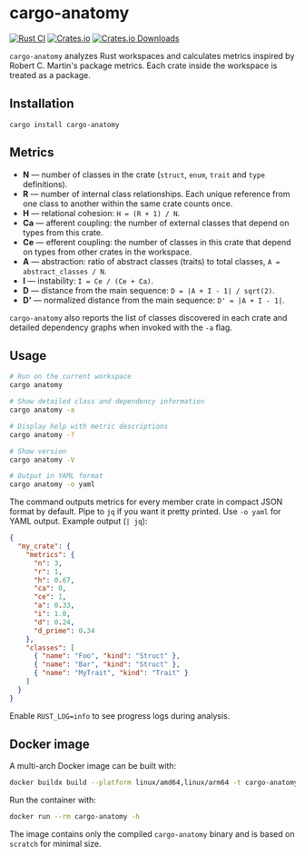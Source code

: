 # cargo-anatomy

[![Rust CI](https://github.com/cutsea110/cargo-anatomy/actions/workflows/ci.yml/badge.svg)](https://github.com/cutsea110/cargo-anatomy/actions/workflows/ci.yml)
[![Crates.io](https://img.shields.io/crates/v/cargo-anatomy.svg)](https://crates.io/crates/cargo-anatomy)
[![Crates.io Downloads](https://img.shields.io/crates/d/cargo-anatomy.svg?label=Crates.io&logo=rust)](https://crates.io/crates/cargo-anatomy)

`cargo-anatomy` analyzes Rust workspaces and calculates metrics inspired by Robert C. Martin's package metrics. Each crate inside the workspace is treated as a package.

## Installation

```
cargo install cargo-anatomy
```

## Metrics

- **N** — number of classes in the crate (`struct`, `enum`, `trait` and `type` definitions).
- **R** — number of internal class relationships. Each unique reference from one class to another within the same crate counts once.
- **H** — relational cohesion: `H = (R + 1) / N`.
- **Ca** — afferent coupling: the number of external classes that depend on types from this crate.
- **Ce** — efferent coupling: the number of classes in this crate that depend on types from other crates in the workspace.
- **A** — abstraction: ratio of abstract classes (traits) to total classes, `A = abstract_classes / N`.
- **I** — instability: `I = Ce / (Ce + Ca)`.
- **D** — distance from the main sequence: `D = |A + I - 1| / sqrt(2)`.
- **D'** — normalized distance from the main sequence: `D' = |A + I - 1|`.

`cargo-anatomy` also reports the list of classes discovered in each crate and detailed dependency graphs when invoked with the `-a` flag.

## Usage

```bash
# Run on the current workspace
cargo anatomy

# Show detailed class and dependency information
cargo anatomy -a

# Display help with metric descriptions
cargo anatomy -?

# Show version
cargo anatomy -V

# Output in YAML format
cargo anatomy -o yaml
```

The command outputs metrics for every member crate in compact JSON format by default. Pipe to `jq` if you want it pretty printed. Use `-o yaml` for YAML output. Example output (`| jq`):

```json
{
  "my_crate": {
    "metrics": {
      "n": 3,
      "r": 1,
      "h": 0.67,
      "ca": 0,
      "ce": 1,
      "a": 0.33,
      "i": 1.0,
      "d": 0.24,
      "d_prime": 0.34
    },
    "classes": [
      { "name": "Foo", "kind": "Struct" },
      { "name": "Bar", "kind": "Struct" },
      { "name": "MyTrait", "kind": "Trait" }
    ]
  }
}
```

Enable `RUST_LOG=info` to see progress logs during analysis.


## Docker image

A multi-arch Docker image can be built with:

```bash
docker buildx build --platform linux/amd64,linux/arm64 -t cargo-anatomy .
```

Run the container with:

```bash
docker run --rm cargo-anatomy -h
```

The image contains only the compiled `cargo-anatomy` binary and is based on `scratch` for minimal size.
